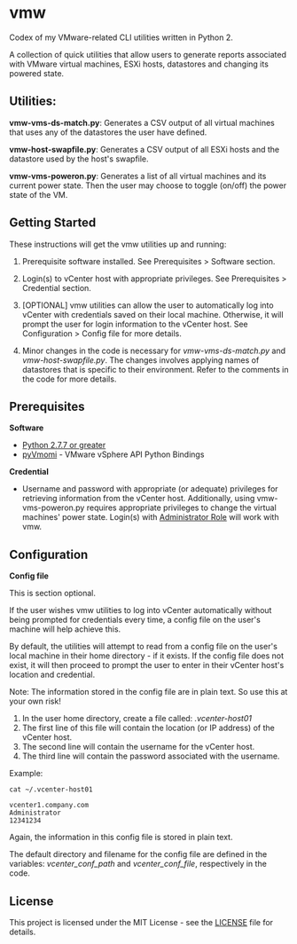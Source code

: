 # vmw
Codex of my VMware-related CLI utilities written in Python 2.

A collection of quick utilities that allow users to generate reports associated with VMware virtual machines, ESXi hosts, datastores and changing its powered state.


## Utilities:

**vmw-vms-ds-match.py**: Generates a CSV output of all virtual machines that uses any of the datastores the user have defined.

**vmw-host-swapfile.py**: Generates a CSV output of all ESXi hosts and the datastore used by the host's swapfile.

**vmw-vms-poweron.py**:  Generates a list of all virtual machines and its current power state.  Then the user may choose to toggle (on/off) the power state of the VM.



## Getting Started

These instructions will get the vmw utilities up and running:

1.  Prerequisite software installed.  See Prerequisites > Software section.

2.  Login(s) to vCenter host with appropriate privileges.  See Prerequisites > Credential section. 

3.  [OPTIONAL] vmw utilities can allow the user to automatically log into vCenter with credentials saved on their local machine.  Otherwise, it will prompt the user for login information to the vCenter host.  See Configuration > Config file for more details.

4.  Minor changes in the code is necessary for *vmw-vms-ds-match.py* and *vmw-host-swapfile.py*.  The changes involves applying names of datastores that is specific to their environment.  Refer to the comments in the code for more details.


## Prerequisites

**Software**

* [Python 2.7.7 or greater](https://www.python.org/)
* [pyVmomi](https://github.com/vmware/pyvmomi) - VMware vSphere API Python Bindings


**Credential**

* Username and password with appropriate (or adequate) privileges for retrieving information from the vCenter host.  Additionally, using vmw-vms-poweron.py requires appropriate privileges to change the virtual machines' power state.  Login(s) with [Administrator Role](https://docs.vmware.com/en/VMware-vSphere/6.7/com.vmware.vsphere.security.doc/GUID-93B962A7-93FA-4E96-B68F-AE66D3D6C663.html) will work with vmw.


## Configuration

**Config file**

This is section optional.

If the user wishes vmw utilities to log into vCenter automatically without being prompted for credentials every time, a config file on the user's machine will help achieve this.

By default, the utilities will attempt to read from a config file on the user's local machine in their home directory - if it exists.  If the config file does not exist, it will then proceed to prompt the user to enter in their vCenter host's location and credential.

Note: The information stored in the config file are in plain text.  So use this at your own risk!


1.  In the user home directory, create a file called: *.vcenter-host01*
2.  The first line of this file will contain the location (or IP address) of the vCenter host.
3.  The second line will contain the username for the vCenter host.
4.  The third line will contain the password associated with the username.

Example:

```
cat ~/.vcenter-host01

vcenter1.company.com
Administrator
12341234
```

Again, the information in this config file is stored in plain text.

The default directory and filename for the config file are defined in the variables: *vcenter_conf_path* and *vcenter_conf_file*, respectively in the code.


## License

This project is licensed under the MIT License - see the [LICENSE](LICENSE) file for details.
